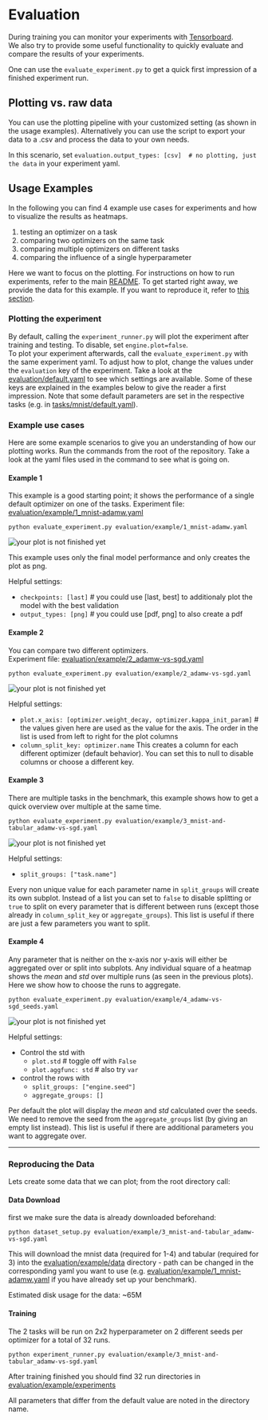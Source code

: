 # Evaluation

During training you can monitor your experiments with [Tensorboard](https://www.tensorflow.org/tensorboard).  
We also try to provide some useful functionality to quickly evaluate and compare the results of your experiments.

One can use the ```evaluate_experiment.py``` to get a quick first impression of a finished experiment run.  

## Plotting vs. raw data

You can use the plotting pipeline with your customized setting (as shown in the usage examples).
Alternatively you can use the script to export your data to a .csv and process the data to your own needs.

In this scenario, set ```evaluation.output_types: [csv]  # no plotting, just the data``` in your experiment yaml.

## Usage Examples

In the following you can find 4 example use cases for experiments and how to visualize the results as heatmaps.

1. testing an optimizer on a task
2. comparing two optimizers on the same task
3. comparing multiple optimizers on different tasks
4. comparing the influence of a single hyperparameter

Here we want to focus on the plotting. For instructions on how to run experiments, refer to the main [README](../README.md). To get started right away, we provide the data for this example. If you want to reproduce it, refer to [this section](#reproducing-the-data).

### Plotting the experiment

By default, calling the `experiment_runner.py` will plot the experiment after training and testing. To disable, set `engine.plot=false`.  
To plot your experiment afterwards, call the `evaluate_experiment.py` with the same experiment yaml. To adjust how to plot, change the values under the `evaluation` key of the experiment. Take a look at the [evaluation/default.yaml](default.yaml) to see which settings are available. Some of these keys are explained in the examples below to give the reader a first impression. Note that some default parameters are set in the respective tasks (e.g. in [tasks/mnist/default.yaml](../tasks/mnist/default.yaml)).

### Example use cases

Here are some example scenarios to give you an understanding of how our plotting works. Run the commands from the root of the repository. Take a look at the yaml files used in the command to see what is going on.

#### Example 1

This example is a good starting point; it shows the performance of a single default optimizer on one of the tasks.
Experiment file: [evaluation/example/1_mnist-adamw.yaml](example/1_mnist-adamw.yaml)  

```python evaluate_experiment.py evaluation/example/1_mnist-adamw.yaml```

![your plot is not finished yet](example/plots/1_mnist-adamw-last-heatmap.png)

This example uses only the final model performance and only creates the plot as png.

Helpful settings:

- ```checkpoints: [last]```  # you could use [last, best] to additionaly plot the model with the best validation
- ```output_types: [png]```  # you could use [pdf, png] to also create a pdf


#### Example 2

You can compare two different optimizers.  
Experiment file: [evaluation/example/2_adamw-vs-sgd.yaml](example/2_adamw-vs-sgd.yaml)

```python evaluate_experiment.py evaluation/example/2_adamw-vs-sgd.yaml```

![your plot is not finished yet](example/plots/2_adamw-vs-sgd-last-heatmap.png)

Helpful settings:

- ```plot.x_axis: [optimizer.weight_decay, optimizer.kappa_init_param]```  # the values given here are used as the value for the axis. The order in the list is used from left to right for the plot columns
- `column_split_key: optimizer.name` This creates a column for each different optimizer (default behavior). You can set this to null to disable columns or choose a different key.


#### Example 3

There are multiple tasks in the benchmark, this example shows how to get a quick overview over multiple at the same time.

```python evaluate_experiment.py evaluation/example/3_mnist-and-tabular_adamw-vs-sgd.yaml```

![your plot is not finished yet](example/plots/3_mnist-and-tabular_adamw-vs-sgd-last-heatmap.png)

Helpful settings:

 - ```split_groups: ["task.name"]```

Every non unique value for each parameter name in `split_groups` will create its own subplot.
Instead of a list you can set to `false` to disable splitting or `true` to split on every parameter that is different between runs (except those already in `column_split_key` or `aggregate_groups`).
This list is useful if there are just a few parameters you want to split.

#### Example 4

Any parameter that is neither on the x-axis nor y-axis will either be aggregated over or split into subplots.
Any individual square of a heatmap shows the *mean* and *std* over multiple runs (as seen in the previous plots). Here we show how to choose the runs to aggregate.

```python evaluate_experiment.py evaluation/example/4_adamw-vs-sgd_seeds.yaml```

![your plot is not finished yet](example/plots/4_adamw-vs-sgd_seeds-last-heatmap.png)

Helpful settings:

- Control the std with
    - ```plot.std```  # toggle off with ```False```
    - ```plot.aggfunc: std```  # also try ```var```
- control the rows with
    - ```split_groups: ["engine.seed"]```
    - ```aggregate_groups: []``` 

Per default the plot will display the *mean* and *std* calculated over the seeds. 
We need to remove the seed from the ```aggregate_groups``` list (by giving an empty list instead). This list is useful if there are additional parameters you want to aggregate over.


-------------------------------------------------------------------------------

### Reproducing the Data

Lets create some data that we can plot; from the root directory call:

#### Data Download

first we make sure the data is already downloaded beforehand:

```python dataset_setup.py evaluation/example/3_mnist-and-tabular_adamw-vs-sgd.yaml```

This will download the mnist data (required for 1-4) and tabular (required for 3) into the [evaluation/example/data](example/data) directory - path can be changed in the corresponding yaml you want to use (e.g. [evaluation/example/1_mnist-adamw.yaml](example/1_mnist-adamw.yaml) if you have already set up your benchmark).

Estimated disk usage for the data: ~65M

#### Training

The 2 tasks will be run on 2x2 hyperparameter on 2 different seeds per optimizer for a total of 32 runs.

```python experiment_runner.py evaluation/example/3_mnist-and-tabular_adamw-vs-sgd.yaml```

After training finished you should find 32 run directories in [evaluation/example/experiments](example/experiments)

All parameters that differ from the default value are noted in the directory name.

